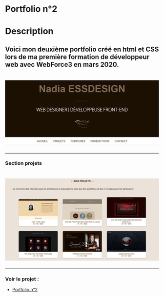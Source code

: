 # Portfolio n°2

# Description

Voici mon deuxième portfolio créé en html et CSS lors de ma première formation de développeur web avec WebForce3 en mars 2020.
---

# ![portfolio2](https://github.com/nadiaprojets/portfolio2/blob/master/portfolio-baner.png)
---

### Section projets
# ![portfolio2 section](https://github.com/nadiaprojets/portfolio2/blob/master/portfolio2-section.png)
---

### Voir le projet :

* [Portfolio n°2](https://nadiaprojets.github.io/portfolio2/) 
